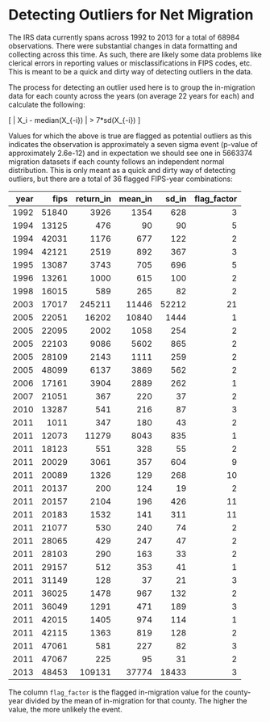 Detecting Outliers for Net Migration
====================================

The IRS data currently spans across 1992 to 2013 for a total of 68984 observations. There were substantial changes in data formatting and collecting across this time. As such, there are likely some data problems like clerical errors in reporting values or misclassifications in FIPS codes, etc. This is meant to be a quick and dirty way of detecting outliers in the data.

The process for detecting an outlier used here is to group the in-migration data for each county across the years (on average 22 years for each) and calculate the following:

\[ | X_i - median(X_{-i}) | > 7*sd(X_{-i}) \]

Values for which the above is true are flagged as potential outliers as this indicates the observation is approximately a seven sigma event (p-value of approximately 2.6e-12) and in expectation we should see one in 5663374 migration datasets if each county follows an independent normal distribution. This is only meant as a quick and dirty way of detecting outliers, but there are a total of 36 flagged FIPS-year combinations:

|  year|   fips|  return\_in|  mean\_in|  sd\_in|  flag\_factor|
|-----:|------:|-----------:|---------:|-------:|-------------:|
|  1992|  51840|        3926|      1354|     628|             3|
|  1994|  13125|         476|        90|      90|             5|
|  1994|  42031|        1176|       677|     122|             2|
|  1994|  42121|        2519|       892|     367|             3|
|  1995|  13087|        3743|       705|     696|             5|
|  1996|  13261|        1000|       615|     100|             2|
|  1998|  16015|         589|       265|      82|             2|
|  2003|  17017|      245211|     11446|   52212|            21|
|  2005|  22051|       16202|     10840|    1444|             1|
|  2005|  22095|        2002|      1058|     254|             2|
|  2005|  22103|        9086|      5602|     865|             2|
|  2005|  28109|        2143|      1111|     259|             2|
|  2005|  48099|        6137|      3869|     562|             2|
|  2006|  17161|        3904|      2889|     262|             1|
|  2007|  21051|         367|       220|      37|             2|
|  2010|  13287|         541|       216|      87|             3|
|  2011|   1011|         347|       180|      43|             2|
|  2011|  12073|       11279|      8043|     835|             1|
|  2011|  18123|         551|       328|      55|             2|
|  2011|  20029|        3061|       357|     604|             9|
|  2011|  20089|        1326|       129|     268|            10|
|  2011|  20137|         200|       124|      19|             2|
|  2011|  20157|        2104|       196|     426|            11|
|  2011|  20183|        1532|       141|     311|            11|
|  2011|  21077|         530|       240|      74|             2|
|  2011|  28065|         429|       247|      47|             2|
|  2011|  28103|         290|       163|      33|             2|
|  2011|  29157|         512|       353|      41|             1|
|  2011|  31149|         128|        37|      21|             3|
|  2011|  36025|        1478|       967|     132|             2|
|  2011|  36049|        1291|       471|     189|             3|
|  2011|  42015|        1405|       974|     114|             1|
|  2011|  42115|        1363|       819|     128|             2|
|  2011|  47061|         581|       227|      82|             3|
|  2011|  47067|         225|        95|      31|             2|
|  2013|  48453|      109131|     37774|   18433|             3|

The column `flag_factor` is the flagged in-migration value for the county-year divided by the mean of in-migration for that county. The higher the value, the more unlikely the event.
